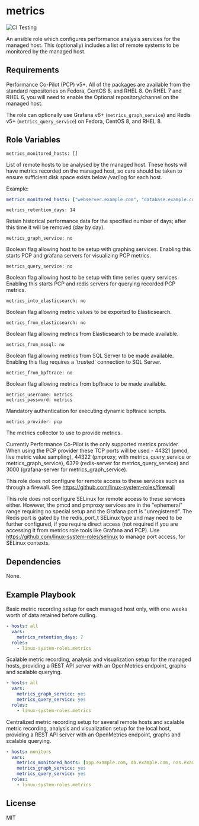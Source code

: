 # metrics
![CI Testing](https://github.com/linux-system-roles/metrics/workflows/tox/badge.svg)


An ansible role which configures performance analysis services for the managed
host.  This (optionally) includes a list of remote systems to be monitored
by the managed host.

## Requirements

Performance Co-Pilot (PCP) v5+. All of the packages are available
from the standard repositories on Fedora, CentOS 8, and RHEL 8.  On RHEL
7 and RHEL 6, you will need to enable the Optional repository/channel
on the managed host.

The role can optionally use Grafana v6+ (`metrics_graph_service`) and
Redis v5+ (`metrics_query_service`) on Fedora, CentOS 8, and RHEL 8.

## Role Variables

    metrics_monitored_hosts: []

List of remote hosts to be analysed by the managed host.
These hosts will have metrics recorded on the managed host, so care should be
taken to ensure sufficient disk space exists below /var/log for each host.

Example:

```yaml
metrics_monitored_hosts: ["webserver.example.com", "database.example.com"]
```

    metrics_retention_days: 14

Retain historical performance data for the specified number of days; after
this time it will be removed (day by day).

    metrics_graph_service: no

Boolean flag allowing host to be setup with graphing services.
Enabling this starts PCP and grafana servers for visualizing PCP metrics.

    metrics_query_service: no

Boolean flag allowing host to be setup with time series query services.
Enabling this starts PCP and redis servers for querying recorded PCP metrics.

    metrics_into_elasticsearch: no

Boolean flag allowing metric values to be exported to Elasticsearch.

    metrics_from_elasticsearch: no

Boolean flag allowing metrics from Elasticsearch to be made available.

    metrics_from_mssql: no

Boolean flag allowing metrics from SQL Server to be made available.
Enabling this flag requires a 'trusted' connection to SQL Server.

    metrics_from_bpftrace: no

Boolean flag allowing metrics from bpftrace to be made available.

    metrics_username: metrics
    metrics_password: metrics

Mandatory authentication for executing dynamic bpftrace scripts.

    metrics_provider: pcp

The metrics collector to use to provide metrics.

Currently Performance Co-Pilot is the only supported metrics provider.
When using the PCP provider these TCP ports will be used - 44321 (pmcd,
live metric value sampling), 44322 (pmproxy, with metrics_query_service
or metrics_graph_service), 6379 (redis-server for metrics_query_service)
and 3000 (grafana-server for metrics_graph_service).

This role does not configure for remote access to these services such as
through a firewall.  See https://github.com/linux-system-roles/firewall

This role does not configure SELinux for remote access to these services
either.  However, the pmcd and pmproxy services are in the "ephemeral"
range requiring no special setup and the Grafana port is "unregistered".
The Redis port is gated by the redis_port_t SELinux type and may need to
be further configured, if you require direct access (not required if you
are accessing it from metrics role tools like Grafana and PCP).
Use https://github.com/linux-system-roles/selinux to manage port access,
for SELinux contexts.

## Dependencies

None.

## Example Playbook

Basic metric recording setup for each managed host only, with one
weeks worth of data retained before culling.

```yaml
- hosts: all
  vars:
    metrics_retention_days: 7
  roles:
    - linux-system-roles.metrics
```

Scalable metric recording, analysis and visualization setup for
the managed hosts, providing a REST API server with an OpenMetrics
endpoint, graphs and scalable querying.

```yaml
- hosts: all
  vars:
    metrics_graph_service: yes
    metrics_query_service: yes
  roles:
    - linux-system-roles.metrics
```

Centralized metric recording setup for several remote hosts and
scalable metric recording, analysis and visualization setup for
the local host, providing a REST API server with an OpenMetrics
endpoint, graphs and scalable querying.

```yaml
- hosts: monitors
  vars:
    metrics_monitored_hosts: [app.example.com, db.example.com, nas.example.com]
    metrics_graph_service: yes
    metrics_query_service: yes
  roles:
    - linux-system-roles.metrics
```

## License

MIT
